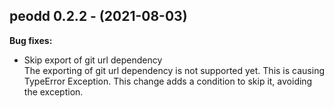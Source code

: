 ## peodd 0.2.2 - (2021-08-03)

**Bug fixes:**

 * Skip export of git url dependency\
   The exporting of git url dependency is not supported yet. This is
   causing TypeError Exception. This change adds a condition to skip it,
   avoiding the exception.

